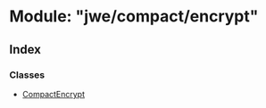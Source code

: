 # Module: "jwe/compact/encrypt"

## Index

### Classes

* [CompactEncrypt](../classes/_jwe_compact_encrypt_.compactencrypt.md)
